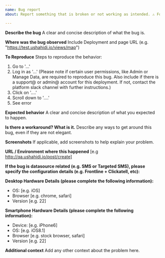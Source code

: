 ```yaml
---
name: Bug report
about: Report something that is broken or not working as intended. ⚠️ For security issues email us at security at ushahidi.com

---
```


**Describe the bug**
A clear and concise description of what the bug is.

**Where was the bug observed**
Include Deployment and page URL (e.g. "https://test.ushahidi.io/views/map")

**To Reproduce**
Steps to reproduce the behavior:
1. Go to '...'
2. Log in as '...' (Please note if certain user permissions, like Admin or Manage Data, are required to reproduce this bug. Also include if there is a support@ or admin@ account for this deployment. If not, contact the platform slack channel with further instructions.)
3. Click on '....'
4. Scroll down to '....'
5. See error

**Expected behavior**
A clear and concise description of what you expected to happen.

**Is there a workaround? What is it.**
Describe any ways to get around this bug, even if they are not elegant.

**Screenshots**
If applicable, add screenshots to help explain your problem.

**URL / Environment where this happened**
[e.g http://qa.ushahidi.io/post/create]

**If the bug is datasource related (e.g. SMS or Targeted SMS), please specify the configuration details (e.g. Frontline + Clickatell, etc):**


**Desktop Hardware Details (please complete the following information):**
 - OS: [e.g. iOS]
 - Browser [e.g. chrome, safari]
 - Version [e.g. 22]

**Smartphone Hardware Details (please complete the following information):**
 - Device: [e.g. iPhone6]
 - OS: [e.g. iOS8.1]
 - Browser [e.g. stock browser, safari]
 - Version [e.g. 22]

**Additional context**
Add any other context about the problem here.

